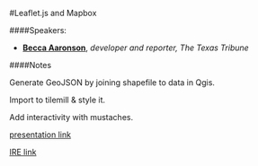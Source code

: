 #Leaflet.js and Mapbox

####Speakers:

* **[Becca Aaronson](https://twitter.com/becca_aa)**, *developer and reporter, The Texas Tribune*

####Notes

Generate GeoJSON by joining shapefile to data in Qgis.

Import to tilemill & style it.

Add interactivity with mustaches.

[presentation link](http://j.mp/Oj7rRy)

[IRE link](http://www.ire.org/events-and-training/event/973/1096/)